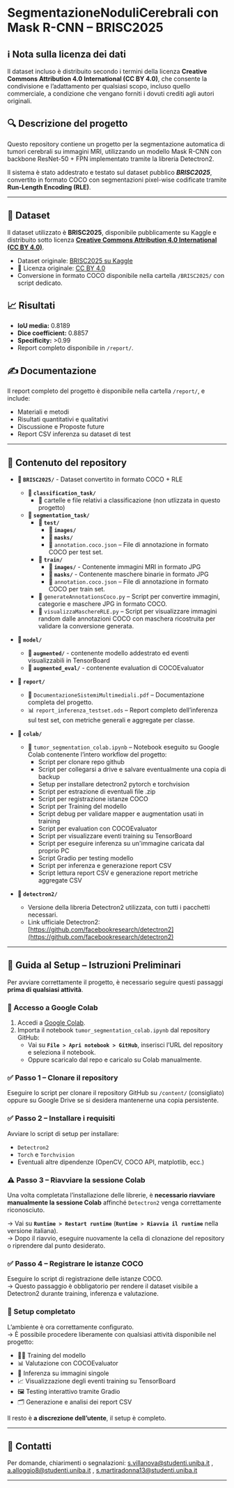 # SegmentazioneNoduliCerebrali con Mask R-CNN – BRISC2025

## ℹ️ Nota sulla licenza dei dati
Il dataset incluso è distribuito secondo i termini della licenza **Creative Commons Attribution 4.0 International (CC BY 4.0)**, che consente la condivisione e l’adattamento per qualsiasi scopo, incluso quello commerciale, a condizione che vengano forniti i dovuti crediti agli autori originali.

## 🔍 Descrizione del progetto
Questo repository contiene un progetto per la segmentazione automatica di tumori cerebrali su immagini MRI, utilizzando un modello Mask R-CNN con backbone ResNet-50 + FPN implementato tramite la libreria Detectron2.

Il sistema è stato addestrato e testato sul dataset pubblico **_BRISC2025_**, convertito in formato COCO con segmentazioni pixel-wise codificate tramite **Run-Length Encoding (RLE)**.

---
## 📑 Dataset
Il dataset utilizzato è **BRISC2025**, disponibile pubblicamente su Kaggle e distribuito sotto licenza **[Creative Commons Attribution 4.0 International (CC BY 4.0)](https://creativecommons.org/licenses/by/4.0/)**.

- Dataset originale: [BRISC2025 su Kaggle](https://www.kaggle.com/datasets/briscdataset/brisc2025)
- 🔗 Licenza originale: [CC BY 4.0](https://creativecommons.org/licenses/by/4.0/)
- Conversione in formato COCO disponibile nella cartella `/BRISC2025/` con script dedicato.

## 📈 Risultati
- **IoU media:** 0.8189  
- **Dice coefficient:** 0.8857  
- **Specificity:** >0.99  
- Report completo disponibile in `/report/`.

## ✍️ Documentazione
Il report completo del progetto è disponibile nella cartella `/report/`, e include:  
- Materiali e metodi
- Risultati quantitativi e qualitativi
- Discussione e Proposte future
- Report CSV inferenza su dataset di test
---
## 📁 Contenuto del repository
- **📁 `BRISC2025/`**  - Dataset convertito in formato COCO + RLE
  - **📁 `classification_task/`**
    - 📄 cartelle e file relativi a classificazione (non utlizzata in questo progetto)
  - **📁 `segmentation_task/`**
    - **📁 `test/`**
      - **📁 `images/`**
      - **📁 `masks/`**
      - 📄 `annotation.coco.json` – File di annotazione in formato COCO per test set.  
    - **📁 `train/`**
      - **📁 `images/`** - Contenente immagini MRI in formato JPG
      - **📁 `masks/`** - Contenente maschere binarie in formato JPG
      - 📄 `annotation.coco.json` – File di annotazione in formato COCO per train set. 
    - 🐍 `generateAnnotationsCoco.py` – Script per convertire immagini, categorie e maschere JPG in formato COCO.  
    - 🐍 `visualizzaMaschereRLE.py` – Script per visualizzare immagini random dalle annotazioni COCO con maschera ricostruita per validare la conversione generata. 

- **📁 `model/`**
  - **📁 `augmented/`** - contenente modello addestrato ed eventi visualizzabili in TensorBoard
  - **📁 `augmented_eval/`**  - contenente evaluation di COCOEvaluator

- **📁 `report/`**  
  - 📄 `DocumentazioneSistemiMultimediali.pdf` – Documentazione completa del progetto.  
  - 📊 `report_inferenza_testset.ods` – Report completo dell’inferenza sul test set, con metriche generali e aggregate per classe.

- **📁 `colab/`**  
  - 📓 `tumor_segmentation_colab.ipynb` – Notebook eseguito su Google Colab contenente l’intero workflow del progetto:
    - Script per clonare repo github
    - Script per collegarsi a drive e salvare eventualmente una copia di backup
    - Setup per installare detectron2 pytorch e torchvision
    - Script per estrazione di eventuali file .zip
    - Script per registrazione istanze COCO
    - Script per Training del modello
    - Script debug per validare mapper e augmentation usati in training
    - Script per evaluation con COCOEvaluator
    - Script per visualizzare eventi training su TensorBoard
    - Script per eseguire inferenza su un'immagine caricata dal proprio PC
    - Script Gradio per testing modello
    - Script per inferenza e generazione report CSV
    - Script lettura report CSV e generazione report metriche aggregate CSV

- **📁 `detectron2/`**  
  - Versione della libreria Detectron2 utilizzata, con tutti i pacchetti necessari.  
  - Link ufficiale Detectron2: [https://github.com/facebookresearch/detectron2](https://github.com/facebookresearch/detectron2)


---
## 🚀 Guida al Setup – Istruzioni Preliminari

Per avviare correttamente il progetto, è necessario seguire questi passaggi **prima di qualsiasi attività**.



### 🔗 Accesso a Google Colab

1. Accedi a [Google Colab](https://colab.research.google.com/).
2. Importa il notebook `tumor_segmentation_colab.ipynb` dal repository GitHub:  
   - Vai su **`File > Apri notebook > GitHub`**, inserisci l’URL del repository e seleziona il notebook.  
   - Oppure scaricalo dal repo e caricalo su Colab manualmente.



### ✅ Passo 1 – Clonare il repository

Eseguire lo script per clonare il repository GitHub su `/content/` (consigliato) oppure su Google Drive se si desidera mantenerne una copia persistente.



### ✅ Passo 2 – Installare i requisiti

Avviare lo script di setup per installare:  
- `Detectron2`  
- `Torch` e `Torchvision`  
- Eventuali altre dipendenze (OpenCV, COCO API, matplotlib, ecc.)



### ⚠️ Passo 3 – Riavviare la sessione Colab

Una volta completata l’installazione delle librerie, è **necessario riavviare manualmente la sessione Colab** affinché `Detectron2` venga correttamente riconosciuto.

→ Vai su **`Runtime > Restart runtime`** (**`Runtime > Riavvia il runtime`** nella versione italiana).  
→ Dopo il riavvio, eseguire nuovamente la cella di clonazione del repository o riprendere dal punto desiderato.



### ✅ Passo 4 – Registrare le istanze COCO

Eseguire lo script di registrazione delle istanze COCO.  
→ Questo passaggio è obbligatorio per rendere il dataset visibile a Detectron2 durante training, inferenza e valutazione.



### 🎯 Setup completato

L’ambiente è ora correttamente configurato.  
→ È possibile procedere liberamente con qualsiasi attività disponibile nel progetto:  
- 🏋️‍♂️ Training del modello  
- 📊 Valutazione con COCOEvaluator  
- 🎯 Inferenza su immagini singole  
- 📈 Visualizzazione degli eventi training su TensorBoard  
- 🖼️ Testing interattivo tramite Gradio  
- 🗂️ Generazione e analisi dei report CSV  

Il resto è **a discrezione dell’utente**, il setup è completo.


---
## 📩 Contatti  
Per domande, chiarimenti o segnalazioni: s.villanova@studenti.uniba.it , a.alloggio8@studenti.uniba.it , s.martiradonna13@studenti.uniba.it

---
